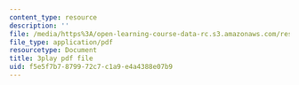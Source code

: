 ```yaml
---
content_type: resource
description: ''
file: /media/https%3A/open-learning-course-data-rc.s3.amazonaws.com/res-6-012-introduction-to-probability-spring-2018/f5e5f7b7879972c7c1a9e4a4388e07b9_O-dyKz5dpeY.pdf
file_type: application/pdf
resourcetype: Document
title: 3play pdf file
uid: f5e5f7b7-8799-72c7-c1a9-e4a4388e07b9
---
```

